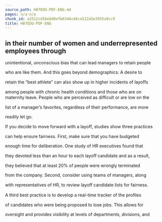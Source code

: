 ```yaml
---
source_path: H07EDU-PDF-ENG.md
pages: n/a-n/a
chunk_id: a2512cd5bebd0efb6346cd4ca522a5e3935a9cc9
title: H07EDU-PDF-ENG
---
```

## in their number of women and underrepresented employees through

unintentional, unconscious bias that can lead managers to retain people

who are like them. And this goes beyond demographics: A desire to

retain the “best athlete” can also show up in higher incidents of layoﬀs

among people with chronic health conditions and those who are on maternity leave. People who are perceived as diﬃcult or are low on the

list of a manager’s favorites, regardless of their performance, are more

readily let go.

If you decide to move forward with a layoﬀ, studies show three practices

can help ensure fairness. First, make sure that you have budgeted

enough time for deliberation. One study of HR executives found that

they devoted less than an hour to each layoﬀ candidate and as a result,

they believed that at least 20% of people were wrongly terminated

from the company. Second, consider using teams of managers, along

with representatives of HR, to review layoﬀ candidate lists for fairness.

A third best practice is to develop a real-time tracker of the proﬁles

of candidates who were being proposed to lose jobs. This allows for

oversight and provides visibility at levels of departments, divisions, and
